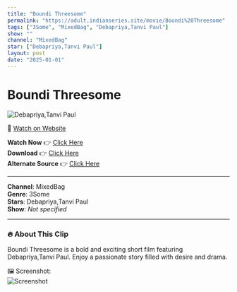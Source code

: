 ```yaml
---
title: "Boundi Threesome"
permalink: "https://adult.indianseries.site/movie/Boundi%20Threesome"
tags: ["3Some", "MixedBag", "Debapriya,Tanvi Paul"]
show: ""
channel: "MixedBag"
star: ["Debapriya,Tanvi Paul"]
layout: post
date: "2025-01-01"
---
```


# Boundi Threesome

![Debapriya,Tanvi Paul](https://shorts.desisins.com/wp-content/uploads/2024/10/dev.jpg)

🔗 [Watch on Website](https://adult.indianseries.site/movie/Boundi%20Threesome)

**Watch Now** 👉 [Click Here](https://adult.indianseries.site/movie/Boundi%20Threesome)  
**Download** 👉 [Click Here](https://adult.indianseries.site/movie/Boundi%20Threesome)  
**Alternate Source** 👉 [Click Here](https://adult.indianseries.site/movie/Boundi%20Threesome)

---

**Channel**: MixedBag  
**Genre**: 3Some  
**Stars**: Debapriya,Tanvi Paul  
**Show**: *Not specified*

---

### 🔥 About This Clip

Boundi Threesome is a bold and exciting short film featuring Debapriya,Tanvi Paul. Enjoy a passionate story filled with desire and drama.
 
🖼️ Screenshot:  
![Screenshot](https://shorts.desisins.com/wp-content/uploads/2024/10/dev.jpg)
